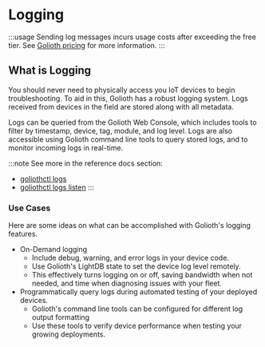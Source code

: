 # Logging

:::usage
Sending log messages incurs usage costs after exceeding the free tier. See
[Golioth pricing](https://golioth.io/pricing) for more information.
:::

## What is Logging

You should never need to physically access you IoT devices to begin
troubleshooting. To aid in this, Golioth has a robust logging system. Logs
received from devices in the field are stored along with all metadata.

Logs can be queried from the Golioth Web Console, which includes tools to filter
by timestamp, device, tag, module, and log level. Logs are also accessible using
Golioth command line tools to query stored logs, and to monitor incoming logs in
real-time.

:::note
See more in the reference docs section:

- [goliothctl logs](/reference/command-line-tools/goliothctl/goliothctl_logs)
- [goliothctl logs listen](/reference/command-line-tools/goliothctl/goliothctl_logs_listen)
:::

### Use Cases

Here are some ideas on what can be accomplished with Golioth's logging features.

- On-Demand logging
  - Include debug, warning, and error logs in your device code.
  - Use Golioth's LightDB state to set the device log level remotely.
  - This effectively turns logging on or off, saving bandwidth when not needed,
    and time when diagnosing issues with your fleet.
- Programmatically query logs during automated testing of your deployed devices.
  - Golioth's command line tools can be configured for different log output
    formatting
  - Use these tools to verify device performance when testing your growing
    deployments.
